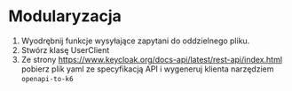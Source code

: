 # Modularyzacja

1. Wyodrębnij funkcje wysyłające zapytani do oddzielnego pliku.
2. Stwórz klasę UserClient
3. Ze strony https://www.keycloak.org/docs-api/latest/rest-api/index.html pobierz plik yaml ze specyfikacją API i wygeneruj klienta narzędziem `openapi-to-k6`